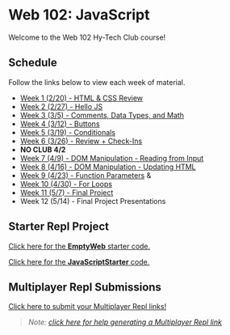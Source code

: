 # Web 102: JavaScript
Welcome to the Web 102 Hy-Tech Club course!

## Schedule
Follow the links below to view each week of material.

- [Week 1 (2/20) - HTML & CSS Review](HtmlCssReview/StudentDesc.md)
- [Week 2 (2/27) - Hello JS](IntroToJS/StudentDesc.md)
- [Week 3 (3/5) - Comments, Data Types, and Math](DataTypes/StudentDesc.md)
- [Week 4 (3/12) - Buttons](Buttons/StudentDesc.md)
- [Week 5 (3/19) - Conditionals](Conditionals/StudentDesc.md)
- [Week 6 (3/26) - Review + Check-Ins](MidSemesterReview/StudentDesc.md)
- **NO CLUB 4/2**
- [Week 7 (4/9) - DOM Manipulation - Reading from Input](DomManipulation/StudentDesc.md)
- [Week 8 (4/16) - DOM Manipulation - Updating HTML](DomManipulationContinued/StudentDesc.md)
- [Week 9 (4/23) - Function Parameters](FunctionParameters/StudentDesc.md) & 
- [Week 10 (4/30) - For Loops](ForLoops/StudentDesc.md)
- [Week 11 (5/7) - Final Project](FinalProjects/StudentDesc.md)
- Week 12 (5/14) - Final Project Presentations

## Starter Repl Project
[Click here for the **EmptyWeb** starter code.](https://replit.com/@HylandOutreach/EmptyWeb)

[Click here for the **JavaScriptStarter** code.](https://replit.com/@HylandOutreach/JavaScriptStarter)

## Multiplayer Repl Submissions
[Click here to submit your Multiplayer Repl links!](https://forms.office.com/r/ZENX9z6AAa)

> _Note: [click here for help generating a Multiplayer Repl link](https://hylandtechclub.com/MultiplayerLink)_
